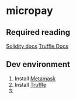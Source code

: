 # micropay


## Required reading

[Solidity docs](https://solidity.readthedocs.io/en/latest/introduction-to-smart-contracts.html)
[Truffle Docs](http://truffle.readthedocs.io/en/latest/)

## Dev environment

1. Install [Metamask](https://metamask.io/)
2. Install [Truffle](http://truffle.readthedocs.io/en/latest/getting_started/installation/)
3. 
